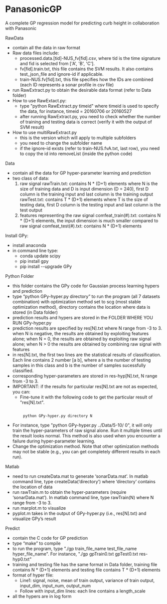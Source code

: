 # PanasonicGP
A complete GP regression model for predicting curb height in collaboration with Panasonic

RawData
- contain all the data in raw format
- Raw data files include:
  - processed.data.[tid]-NUS_fv[fid].csv, where tid is the time signature and fid is selected from ['A', 'B', 'C'].
  - fv[fid].train.txt, this file contains the SVM results. It also contains test_json_file and ignore-id if applicable.
  - train-NUS.fv[fid].txt, this file specifies how the IDs are combined (each ID represents a sonar profile in csv file)
- run RawExtract.py to obtain the desirable data format (refer to Data folder)
- How to use RawExtact.py:
  - type "python RawExtract.py timeid" where timeid is used to specify the data, for instance, timeid = 20160706 or 20160527
  - after running RawExtract.py, you need to check whether the number of training and testing data is correct (verify it with the output of SVM result)
- How to use multiRawExtract.py
  - this is the version which will apply to multiple subfolders
  - you need to change the subfolder name
  - if the ignore-id exists (refer to train-NUS.fvA.txt, last row), you need to copy the id into removeList (inside the python code)

Data
- contain all the data for GP hyper-parameter learning and prediction
- two class of data:
  1. raw signal
rawTrain.txt: contains N * (D+1) elements where N is the size of training data and D is input dimension (D = 240), first D column is the training input and last column is the training output
rawTest.txt: contains T * (D+1) elements where T is the size of testing data, first D column is the testing input and last column is the test output
  2. features representing the raw signal
comfeat_train(#).txt: contains N * (D+1) elements, the input dimension is much smaller compared to raw signal
comfeat_test(#).txt: contains N * (D+1) elements

Install GPy:
- install anaconda
- in command line type:
  - conda update scipy
  - pip install gpy
  - pip install --upgrade GPy

Python Folder
- this folder contains the GPy code for Gaussian process learning hypers and prediction
- type “python GPy-hyper.py directory” to run the program (all 7 datasets combination) with optimization method set to scg (most stable optimization method), directory contains the location where data is stored (in Data folder)
- prediction results and hypers are stored in the FOLDER WHERE YOU RUN GPy-hyper.py
- prediction results are specified by res[N].txt where N range from -3 to 3. when N is negative, the results are obtained by exploiting features alone; when N = 0, the results are obtained by exploiting raw signal alone; when N > 0 the results are obtained by combining raw signal with features
- in res[N].txt, the first two lines are the statistical results of classification. Each line contains 2 number [a b], where a is the number of testing samples in this class and b is the number of samples sucessfully classified.
- corresponding hyper-parameters are stored in res-hyp[N].txt, N range from -3 to 3.
- IMPORTANT: if the results for particular res[N].txt are not as expected, you can:
  - Fine-tune it with the following code to get the particular result of "res[N].txt".
```

        python GPy-hyper.py directory N

```
  - For instance, type "python GPy-hyper.py ../Data/5-10/ 0", it will only train the hyper-parameters of raw signal alone. Run it multiple times until the result looks normal. This method is also used when you encounter a failure during hyper-parameter learning.
  - Change the optimization method. Note that other optimization methods may not be stable (e.g., you can get completely different results in each run).

Matlab
- need to run createData.mat to generate ‘sonarData.mat’. In matlab command line, type createData(‘directory’) where ‘directory’ contains the location of data
- run rawTrain.m to obtain the hyper-parameters (require ‘sonarData.mat’). In matlab command line, type rawTrain(N) where N range from -3 to 3.
- run marplot.m to visualize
- pyplot.m takes in the output of GPy-hyper.py (i.e., res[N].txt) and visualize GPy’s result

Predict
- contain the C code for GP prediction
- type “make” to compile
- to run the program, type "./gp train_file_name test_file_name hyper_file_name". For instance, "./gp gpTrain0.txt gpTest0.txt res-hyp0.txt"
- training and testing file has the same format in Data folder, training file contains N * (D+1) elements and testing file contains T * (D+1) elements
- format of hyper file:
  - Line1: signal, noise, mean of train output, variance of train output, input_dim, input_num, output_num
  - Follow with input_dim lines: each line contains a length_scale
- all the hypers are in log form
